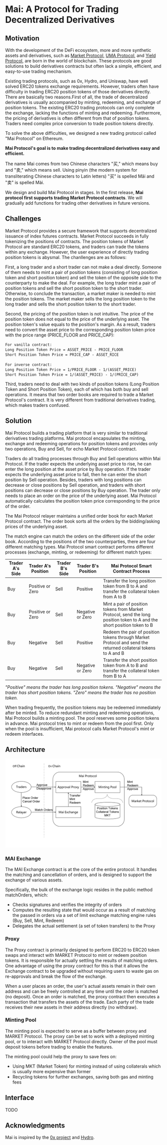 # Mai: A Protocol for Trading Decentralized Derivatives

## Motivation
With the development of the DeFi ecosystem, more and more synthetic assets and derivatives, such as [Market Protocol](https://marketprotocol.io), [UMA Protocol](https://umaproject.org), and [Yield Protocol](http://research.paradigm.xyz/Yield.pdf), are born in the world of blockchain. These protocols are good solutions to build derivatives contracts but often lack a simple, efficient, and easy-to-use trading mechanism. 

Existing trading protocols, such as 0x, Hydro, and Uniswap, have well solved ERC20 tokens exchange requirements. However, traders often have difficulty in trading ERC20 position tokens of those derivatives directly. There are basically two reasons.First of all, the trade of decentralized derivatives is usually accompanied by minting, redeeming, and exchange of position tokens. The existing ERC20 trading protocols can only complete the exchange, lacking the functions of minting and redeeming. Furthermore, the pricing of derivatives is often different from that of position tokens. Traders need complex price conversion to trade position tokens directly.

To solve the above difficulties, we designed a new trading protocol called "Mai Protocol" on Ethereum. 

**Mai Protocol's goal is to make trading decentralized derivatives easy and efficient.**

The name Mai comes from two Chinese characters "买," which means buy and "卖," which means sell. Using pinyin (the modern system for transliterating Chinese characters to Latin letters) "买" is spelled Mǎi and "卖" is spelled Mài.

We design and build Mai Protocol in stages. In the first release, **Mai protocol first supports trading Market Protocol contracts**. We will gradually add functions for trading other derivatives in future versions.

## Challenges

Market Protocol provides a secure framework that supports decentralized issuance of index futures contracts. Market Protocol succeeds in fully tokenizing the positions of contracts. The position tokens of Market Protocol are standard ERC20 tokens, and traders can trade the tokens within any exchange. However, the user experience of directly trading position tokens is abysmal. The chanllenges are as follows:

First, a long trader and a short trader can not make a deal directly. Someone of them needs to mint a pair of position tokens (consisting of long position token and short position token) and sell the token of the opposite side to the counterparty to make the deal. For example, the long trader mint a pair of position tokens and sell the short position token to the short trader. Otherwise, to conclude the transaction, a market maker is needed to mint the position tokens. The market maker sells the long position token to the long trader and sells the short position token to the short trader.

Second, the pricing of the position token is not intuitive. The price of the position token does not equal to the price of the underlying asset. The position token's value equals to the position's margin. As a result, traders need to convert the asset price to the corresponding position token price with the price range (PRICE_FLOOR and PRICE_CAP):

```
For vanilla contract:
Long Position Token Price = ASSET_PRICE - PRICE_FLOOR
Short Position Token Price = PRICE_CAP - ASSET_RICE

For inverse contract:
Long Position Token Price = 1/PRICE_FLOOR - 1/(ASSET_PRICE)
Short Position Token Price = 1/(ASSET_PRICE) - 1/(PRICE_CAP)
```

Third, traders need to deal with two kinds of position tokens (Long Position Token and Short Position Token), each of which has both buy and sell operations. It means that two order books are required to trade a Market Protocol's contract. It is very different from traditional derivatives trading, which makes traders confused.

## Solution

Mai Protocol builds a trading platform that is very similar to traditional derivatives trading platforms. Mai protocol encapsulates the minting, exchange and redeeming operations for position tokens and provides only two operations, Buy and Sell, for echo Market Protocol contract. 

Traders do all trading processes through Buy and Sell operations within Mai Protocol. If the trader expects the underlying asset price to rise, he can enter the long position at the asset price by Buy operation. If the trader expects the underlying asset price to fall, then he can enter the short position by Sell operation. Besides, traders with long positions can decrease or close positions by Sell operation, and traders with short positions can decrease or close positions by Buy operation. The trader only needs to place an order on the price of the underlying asset. Mai Protocol automatically calculates the position token price corresponding to the price of the order.

The Mai Protocol relayer maintains a unified order book for each Market Protocol contract. The order book sorts all the orders by the bidding/asking prices of the underlying asset.

The match engine can match the orders on the different side of the order book. According to the positions of the two counterparties, there are four different matching types. Mai Protocol smart contract performs different processes (exchange, minting, or redeeming) for different match types:

| Trader A's Side | Trader A's Position | Trader B's Side  | Trader B's Position  | Mai Protocol Smart Contract Process             |
|-----------------|---------------------|------------------|----------------------|-------------------------------------------------|
| Buy             | Positive or Zero    |  Sell            |  Positive            | Transfer the long position token from B to A and transfer the collateral token from A to B |
| Buy             | Positive or Zero    |  Sell            |  Negative or Zero    | Mint a pair of position tokens from Market Protocol, send the long position token to A and the short position token to B |
| Buy             | Negative            |  Sell            |  Positive            | Redeem the pair of position tokens through Market Protocol and send the returned collateral tokens to A and B |
| Buy             | Negative            |  Sell            |  Negative or Zero    | Transfer the short position token from A to B and transfer the collateral token from B to A |

*"Positive" means the trader has long position tokens. "Negative" means the trader has short position tokens. "Zero" means the trader has no position token.*

When trading frequently, the position tokens may be redeemed immediately after be minted. To reduce redundant minting and redeeming operations, Mai Protocol builds a minting pool. The pool reserves some position tokens in advance. Mai protocol tries to mint or redeem from the pool first. Only when the pool is insufficient, Mai protocol calls Market Protocol's mint or redeem interfaces.

## Architecture
![mai-arch](asset/mai-arch.png)

### MAI Exchange

The MAI Exchange contract is at the core of the entire protocol. It handles the matching and cancellation of orders, and is designed to support the exchange of various assets.

Specifically, the bulk of the exchange logic resides in the public method matchOrders, which:

- Checks signatures and verifies the integrity of orders
- Computes the resulting state that would occur as a result of matching the passed in orders via a set of limit exchange matching engine rules (Buy, Sell, Mint, Redeem)
- Delegates the actual settlement (a set of token transfers) to the Proxy

### Proxy

The Proxy contract is primarily designed to perform ERC20 to ERC20 token swaps and interact with MARKET Protocol to mint or redeem position tokens. It is responsible for actually settling the results of matching orders. One advantage of using the proxy contract for this is that it allows the Exchange contract to be upgraded without requiring users to waste gas on re-approvals and break the flow of the exchange.

When a user places an order, the user's actual assets remain in their own address and can be freely controlled at any time until the order is matched (no deposit). Once an order is matched, the proxy contract then executes a transaction that transfers the assets of the trade. Each party of the trade receives their new assets in their address directly (no withdraw).

### Minting Pool

The minting pool is expected to serve as a buffer between proxy and MARKET Protocol. The proxy can be set to work with a deployed minting pool, or to interact with MARKET Protocol directly. Owner of the pool must deposit tokens before trading to enable the features.

The minting pool could help the proxy to save fees on:

- Using MKT (Market Token) for minting instead of using collaterals which is usually more expensive than former
- Recycling tokens for further exchanges, saving both gas and minting fees

## Interface

TODO

## Acknowledgments

Mai is inspired by the [0x project](https://github.com/0xProject) and [Hydro](https://github.com/HydroProtocol).

